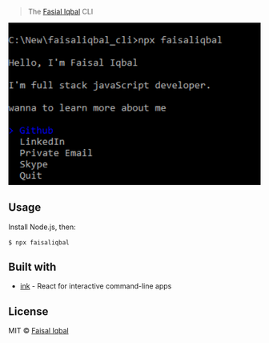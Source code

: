 

> The [Fasial Iqbal](https://www.linkedin.com/in/faisal-iqbal-540a52112/) CLI

<img src="1.png" width="752">


## Usage

Install Node.js, then:

```
$ npx faisaliqbal
```


## Built with

- [ink](https://github.com/vadimdemedes/ink) - React for interactive command-line apps



## License

MIT © [Faisal Iqbal](https://www.linkedin.com/in/faisal-iqbal-540a52112/)
